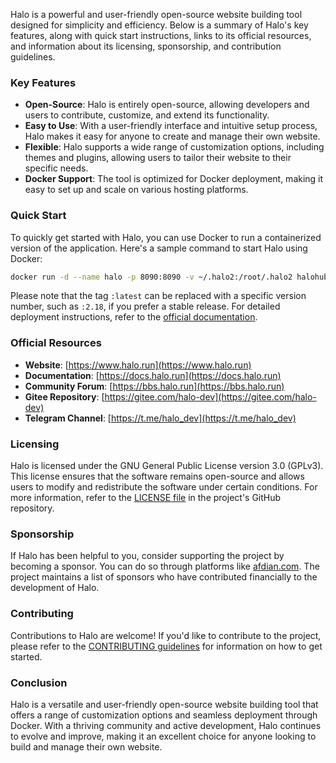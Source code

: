 Halo is a powerful and user-friendly open-source website building tool designed for simplicity and efficiency. Below is a summary of Halo's key features, along with quick start instructions, links to its official resources, and information about its licensing, sponsorship, and contribution guidelines.

### Key Features

- **Open-Source**: Halo is entirely open-source, allowing developers and users to contribute, customize, and extend its functionality.
- **Easy to Use**: With a user-friendly interface and intuitive setup process, Halo makes it easy for anyone to create and manage their own website.
- **Flexible**: Halo supports a wide range of customization options, including themes and plugins, allowing users to tailor their website to their specific needs.
- **Docker Support**: The tool is optimized for Docker deployment, making it easy to set up and scale on various hosting platforms.

### Quick Start

To quickly get started with Halo, you can use Docker to run a containerized version of the application. Here's a sample command to start Halo using Docker:

```bash
docker run -d --name halo -p 8090:8090 -v ~/.halo2:/root/.halo2 halohub/halo:latest
```

Please note that the tag `:latest` can be replaced with a specific version number, such as `:2.18`, if you prefer a stable release. For detailed deployment instructions, refer to the [official documentation](https://docs.halo.run/getting-started/install/docker-compose).

### Official Resources

- **Website**: [https://www.halo.run](https://www.halo.run)
- **Documentation**: [https://docs.halo.run](https://docs.halo.run)
- **Community Forum**: [https://bbs.halo.run](https://bbs.halo.run)
- **Gitee Repository**: [https://gitee.com/halo-dev](https://gitee.com/halo-dev)
- **Telegram Channel**: [https://t.me/halo_dev](https://t.me/halo_dev)

### Licensing

Halo is licensed under the GNU General Public License version 3.0 (GPLv3). This license ensures that the software remains open-source and allows users to modify and redistribute the software under certain conditions. For more information, refer to the [LICENSE file](https://github.com/halo-dev/halo/blob/master/LICENSE) in the project's GitHub repository.

### Sponsorship

If Halo has been helpful to you, consider supporting the project by becoming a sponsor. You can do so through platforms like [afdian.com](https://afdian.com/a/halo-dev). The project maintains a list of sponsors who have contributed financially to the development of Halo.

### Contributing

Contributions to Halo are welcome! If you'd like to contribute to the project, please refer to the [CONTRIBUTING guidelines](https://github.com/halo-dev/halo/blob/main/CONTRIBUTING.md) for information on how to get started.

### Conclusion

Halo is a versatile and user-friendly open-source website building tool that offers a range of customization options and seamless deployment through Docker. With a thriving community and active development, Halo continues to evolve and improve, making it an excellent choice for anyone looking to build and manage their own website.